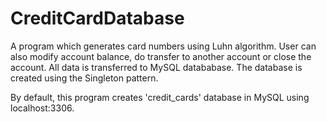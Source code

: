 # CreditCardDatabase

A program which generates card numbers using Luhn algorithm. 
User can also modify account balance, do transfer to another account or close the account. All data is transferred to MySQL datababase. The database is created using the Singleton pattern.

By default, this program creates 'credit_cards' database in MySQL using localhost:3306.
